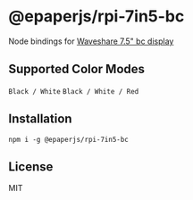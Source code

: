 # @epaperjs/rpi-7in5-bc

Node bindings for [Waveshare 7.5" bc display](https://www.waveshare.com/product/7.5inch-e-paper-b.htm)

## Supported Color Modes

`Black / White`
`Black / White / Red`

## Installation

```
npm i -g @epaperjs/rpi-7in5-bc
```

## License

MIT
